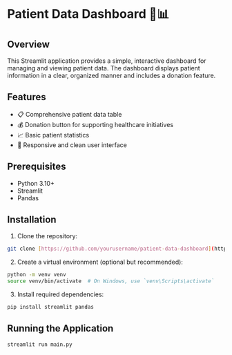 # Patient Data Dashboard 🏥📊

## Overview
This Streamlit application provides a simple, interactive dashboard for managing and viewing patient data. The dashboard displays patient information in a clear, organized manner and includes a donation feature.

## Features
- 📋 Comprehensive patient data table
- 💰 Donation button for supporting healthcare initiatives
- 📈 Basic patient statistics
- 🎨 Responsive and clean user interface

## Prerequisites
- Python 3.10+
- Streamlit
- Pandas

## Installation

1. Clone the repository:
```bash
git clone [https://github.com/yourusername/patient-data-dashboard](https://github.com/hamzaadil56/CareAI)
```

2. Create a virtual environment (optional but recommended):
```bash
python -m venv venv
source venv/bin/activate  # On Windows, use `venv\Scripts\activate`
```

3. Install required dependencies:
```bash
pip install streamlit pandas
```

## Running the Application
```bash
streamlit run main.py
```
